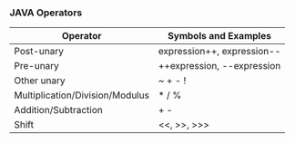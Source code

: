 ### JAVA Operators

| Operator | Symbols and Examples |
| --- | --- |
| Post-unary  | expression++, expression-- |
| Pre-unary | ++expression, --expression |
| Other unary | ~  +  -  ! |
| Multiplication/Division/Modulus |  *  /  % |
| Addition/Subtraction | +  - |
| Shift | <<,  >>,  >>> |
